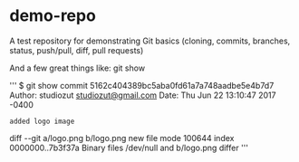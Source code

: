 # demo-repo
A test repository for demonstrating Git basics (cloning, commits, branches, status, push/pull, diff, pull requests)

And a few great things like: git show

'''
$ git show
commit 5162c404389bc5aba0fd61a7a748aadbe5e4b7d7
Author: studiozut <studiozut@gmail.com>
Date:   Thu Jun 22 13:10:47 2017 -0400

    added logo image

diff --git a/logo.png b/logo.png
new file mode 100644
index 0000000..7b3f37a
Binary files /dev/null and b/logo.png differ
'''
